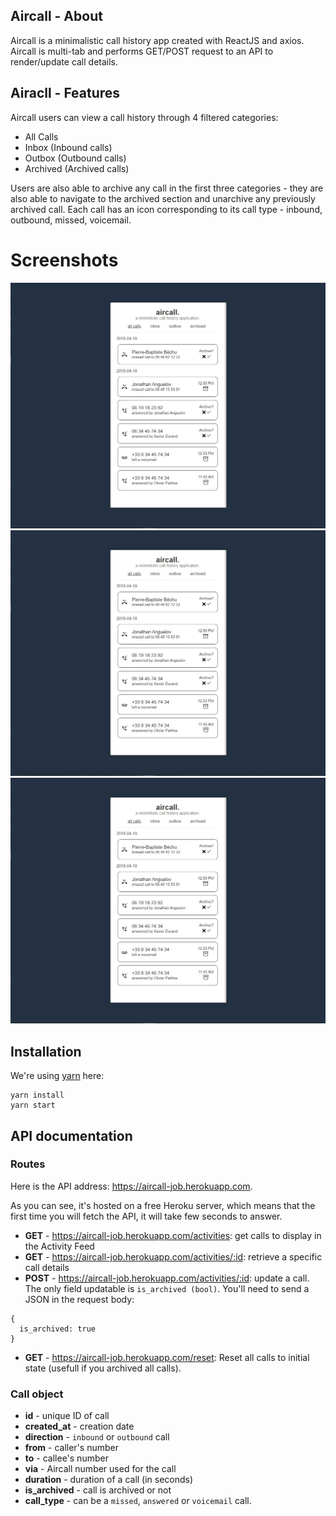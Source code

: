 ## Aircall - About

Aircall is a minimalistic call history app created with ReactJS and axios.
Aircall is multi-tab and performs GET/POST request to an API to render/update call details.

## Airacll - Features
Aircall users can view a call history through 4 filtered categories:
- All Calls
- Inbox (Inbound calls)
- Outbox (Outbound calls)
- Archived (Archived calls)

Users are also able to archive any call in the first three categories - they are also able to navigate to the archived section and unarchive any previously archived call. Each call has an icon corresponding to its call type - inbound, outbound, missed, voicemail.

# Screenshots
![app1](./documents/Feature2.jpg)
![app2](./documents/Feature2.jpg)
![app3](./documents/Feature2.jpg)

## Installation

We're using [yarn](https://yarnpkg.com) here:

```
yarn install
yarn start
```

## API documentation

### Routes

Here is the API address: https://aircall-job.herokuapp.com.

As you can see, it's hosted on a free Heroku server, which means that the first time you will fetch the API, it will take few seconds to answer.

- **GET** - https://aircall-job.herokuapp.com/activities: get calls to display in the Activity Feed
- **GET** - https://aircall-job.herokuapp.com/activities/:id: retrieve a specific call details
- **POST** - https://aircall-job.herokuapp.com/activities/:id: update a call. The only field updatable is `is_archived (bool)`. You'll need to send a JSON in the request body:
```
{
  is_archived: true
}
```
- **GET** - https://aircall-job.herokuapp.com/reset: Reset all calls to initial state (usefull if you archived all calls).

### Call object

- **id** - unique ID of call
- **created_at** - creation date
- **direction** - `inbound` or `outbound` call
- **from** - caller's number
- **to** - callee's number
- **via** - Aircall number used for the call
- **duration** - duration of a call (in seconds)
- **is_archived** - call is archived or not
- **call_type** - can be a `missed`, `answered` or `voicemail` call.


